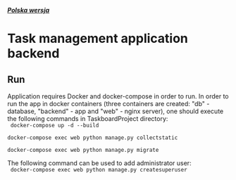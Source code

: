 ***[Polska wersja](README.md)***
# Task management application backend
## Run
Application requires Docker and docker-compose in order to run.
In order to run the app in docker containers (three containers are created: "db" - database, "backend" - app and "web" - nginx server), one should execute the following commands in TaskboardProject directory:  
<code>
    docker-compose up -d  --build  
    docker-compose exec web python manage.py collectstatic  
    docker-compose exec web python manage.py migrate  
</code>
The following command can be used to add administrator user:  
<code>
    docker-compose exec web python manage.py createsuperuser
</code>  